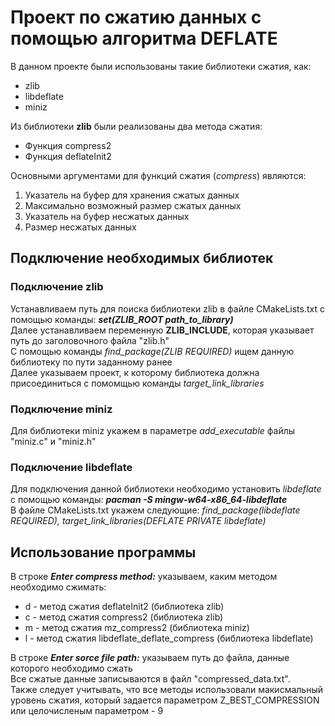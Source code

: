 # Проект по сжатию данных с помощью алгоритма DEFLATE
В данном проекте были использованы такие библиотеки сжатия, как:
- zlib
- libdeflate 
- miniz

Из библиотеки **zlib** были реализованы два метода сжатия:
- Функция compress2
- Функция deflateInit2

Основными аргументами для функций сжатия (*compress*) являются:
1) Указатель на буфер для хранения сжатых данных
2) Максимально возможный размер сжатых данных
3) Указатель на буфер несжатых данных
4) Размер несжатых данных

## Подключение необходимых библиотек
### Подключение zlib
Устанавливаем путь для поиска библиотеки zlib в файле CMakeLists.txt с помощью команды:
***set(ZLIB_ROOT path_to_library)***\
Далее устанавливаем переменную **ZLIB_INCLUDE**, которая указывает путь до заголовочного файла "zlib.h"\
С помощью команды *find_package(ZLIB REQUIRED)* ищем данную библиотеку по пути заданному ранее\
Далее указываем проект, к которому библиотека должна присоединиться с помомщью команды *target_link_libraries*
### Подключение miniz
Для библиотеки miniz укажем в параметре *add_executable* файлы "miniz.c" и "miniz.h"
### Подключение libdeflate
Для подключения данной библиотеки необходимо установить *libdeflate* с помощью команды:
***pacman -S mingw-w64-x86_64-libdeflate***\
В файле CMakeLists.txt укажем следующие: *find_package(libdeflate REQUIRED), target_link_libraries(DEFLATE PRIVATE libdeflate)*

## Использование программы
В строке ***Enter compress method:*** указываем, каким методом необходимо сжимать:
- d - метод сжатия deflateInit2 (библиотека zlib)
- c - метод сжатия compress2 (библиотека zlib)
- m - метод сжатия mz_compress2 (библиотека miniz)
- l - метод сжатия libdeflate_deflate_compress (библиотека libdeflate)

В строке ***Enter sorce file path:*** указываем путь до файла, данные которого необходимо сжать\
Все сжатые данные записываются в файл "compressed_data.txt".\
Также следует учитывать, что все методы использовали макисмальный уровень сжатия, который задается параметром Z_BEST_COMPRESSION или целочисленым параметром - 9
